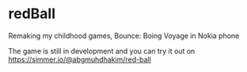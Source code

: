 # redBall

Remaking my childhood games, Bounce: Boing Voyage in Nokia phone

The game is still in development and you can try it out on https://simmer.io/@abgmuhdhakim/red-ball
